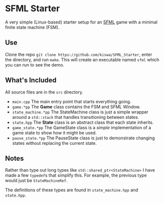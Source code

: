 # SFML Starter

A very simple (Linux-based) starter setup for an [SFML](http://sfml-dev.org/) game with a minimal finite state machine (FSM).

## Use

Clone the repo `git clone https://github.com/kiswa/SFML_Starter`, enter the directory, and run `make`. This will create an executable named `sfml` which you can run to see the demo.

## What's Included

All source files are in the `src` directory.

 * `main.cpp` The main entry point that starts everything going.
 * `game.*pp` The **Game** class contains the FSM and SFML Window.
 * `state_machine.*pp` The StateMachine class is just a simple wrapper around a `std::stack` that handles transitioning between states.
 * `state.hpp` The **State** class is an abstract class that each state inherits.
 * `game_state.*pp` The GameState class is a *simple* implementation of a game state to show how it might be used.
 * `pause_state.*pp` The PauseState class is just to demonstrate changing states without replacing the current state.

## Notes

Rather than type out long types like `std::shared_ptr<StateMachine>` I have made a few `typedef`s that simplify this. For example, the previous type would just be `StateMachineRef`.

The definitions of these types are found in `state_machine.hpp` and `state.hpp`.
